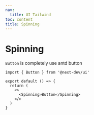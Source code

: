 ```yaml
---
nav:
  title: UI Tailwind
toc: content
title: Spinning
---
```


# Spinning

`Button` is completely use antd button

```tsx | pure
import { Button } from '@next-dev/ui'

export default () => {
  return (
    <>
      <Spinning>Button</Spinning>
    </>
  )
}
```
